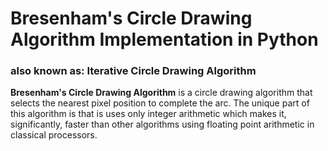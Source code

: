 # Bresenham's Circle Drawing Algorithm Implementation in Python

### also known as: Iterative Circle Drawing Algorithm

**Bresenham's Circle Drawing Algorithm** is a circle drawing algorithm that selects the nearest pixel position to complete the arc. The unique part of this algorithm is that is uses only integer arithmetic which makes it, significantly, faster than other algorithms using floating point arithmetic in classical processors.
